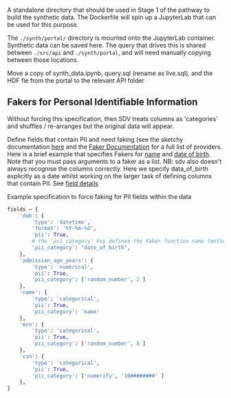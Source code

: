 A standalone directory that should be used in Stage 1 of the pathway to build the synthetic data.
The Dockerfile will spin up a JupyterLab that can be used for this purpose.

The `./synth/portal/` directory is mounted onto the JupyterLab container.
Synthetic data can be saved here.
The query that drives this is shared between `./src/api` and `./synth/portal`, and will need manually copying between those locations.

Move a copy of synth_data.ipynb, query.sql (rename as live.sql), and the HDF fle from the portal to the relevant API folder

## Fakers for Personal Identifiable Information

Without forcing this specification, then SDV treats columns as 'categories' and shuffles / re-arranges but the original data will appear.

Define fields that contain PII and need faking (see the sketchy documentation [here](https://sdv.dev/SDV/developer_guides/sdv/metadata.html?highlight=pii#categorical-fields-data-anonymization) and the [Faker Documentation](https://faker.readthedocs.io/en/master/providers.html) for a full list of providers. Here is a brief example that specifies Fakers for [name](https://faker.readthedocs.io/en/master/providers/faker.providers.person.html#faker.providers.person.Provider.name) and [date of birth](https://faker.readthedocs.io/en/master/providers/faker.providers.date_time.html#faker.providers.date_time.Provider.date_of_birth). Note that you must pass arguments to a faker as a list.
NB: sdv also doesn't always recognise the columns correctly. Here we specify data_of_birth explicitly as a date whilst working on the larger task of defining columns that contain PII. See [field details](https://sdv.dev/SDV/developer_guides/sdv/metadata.html#field-details)

Example specification to force faking for PII fields within the data

```python
fields = {
    'dob': {
        'type': 'datetime',
        'format': '%Y-%m-%d',
        'pii': True,
        # the 'pii_category' key defines the Faker function name (method)
        'pii_category': "date_of_birth", 
    },
    'admission_age_years': {
        'type': 'numerical',
        'pii': True,
        'pii_category': ['random_number', 2 ]
    },
    'name': {
        'type': 'categorical',
        'pii': True,
        'pii_category': 'name'
    },
    'mrn': {
        'type': 'categorical',
        'pii': True,
        'pii_category': ['random_number', 8 ]
    },
    'csn': {
        'type': 'categorical',
        'pii': True,
        'pii_category': ['numerify', '10########' ]
    },
}
```